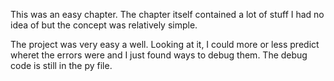 This was an easy chapter. The chapter itself contained a lot of stuff I had no idea of but the concept was relatively simple. 

The project was very easy a well. Looking at it, I could more or less predict wheret the errors were and I just found ways to debug them. The debug code is still in the py file.
